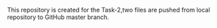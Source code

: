 This repository is created for the Task-2,two files are pushed from local repository to GitHub master branch.
